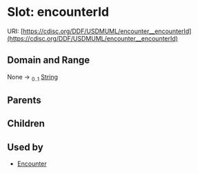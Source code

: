 
# Slot: encounterId




URI: [https://cdisc.org/DDF/USDMUML/encounter__encounterId](https://cdisc.org/DDF/USDMUML/encounter__encounterId)


## Domain and Range

None &#8594;  <sub>0..1</sub> [String](types/String.md)

## Parents


## Children


## Used by

 * [Encounter](Encounter.md)
